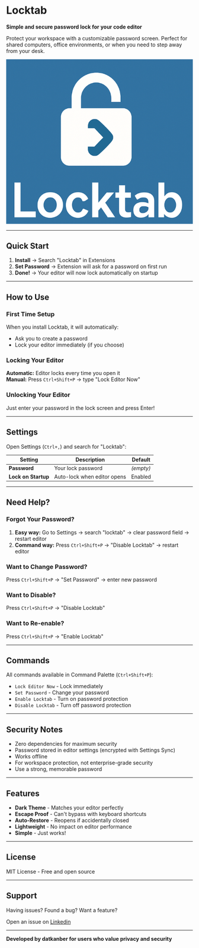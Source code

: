 # Locktab

**Simple and secure password lock for your code editor**

Protect your workspace with a customizable password screen. Perfect for shared computers, office environments, or when you need to step away from your desk.

![Locktab Extension](assets/logo/locaktab.png)

---

## Quick Start

1. **Install** → Search "Locktab" in Extensions
2. **Set Password** → Extension will ask for a password on first run
3. **Done!** → Your editor will now lock automatically on startup

---

## How to Use

### First Time Setup
When you install Locktab, it will automatically:
- Ask you to create a password
- Lock your editor immediately (if you choose)

### Locking Your Editor
**Automatic:** Editor locks every time you open it  
**Manual:** Press `Ctrl+Shift+P` → type "Lock Editor Now"

### Unlocking Your Editor
Just enter your password in the lock screen and press Enter!

---

## Settings

Open Settings (`Ctrl+,`) and search for "Locktab":

| Setting | Description | Default |
|---------|-------------|---------|
| **Password** | Your lock password | *(empty)* |
| **Lock on Startup** | Auto-lock when editor opens | Enabled |

---

## Need Help?

### Forgot Your Password?
1. **Easy way:** Go to Settings → search "locktab" → clear password field → restart editor
2. **Command way:** Press `Ctrl+Shift+P` → "Disable Locktab" → restart editor

### Want to Change Password?
Press `Ctrl+Shift+P` → "Set Password" → enter new password

### Want to Disable?
Press `Ctrl+Shift+P` → "Disable Locktab"

### Want to Re-enable?
Press `Ctrl+Shift+P` → "Enable Locktab"

---

## Commands

All commands available in Command Palette (`Ctrl+Shift+P`):

- `Lock Editor Now` - Lock immediately
- `Set Password` - Change your password
- `Enable Locktab` - Turn on password protection
- `Disable Locktab` - Turn off password protection

---

## Security Notes

- Zero dependencies for maximum security
- Password stored in editor settings (encrypted with Settings Sync)
- Works offline
- For workspace protection, not enterprise-grade security
- Use a strong, memorable password

---

## Features

- **Dark Theme** - Matches your editor perfectly
- **Escape Proof** - Can't bypass with keyboard shortcuts
- **Auto-Restore** - Reopens if accidentally closed
- **Lightweight** - No impact on editor performance
- **Simple** - Just works!

---

## License

MIT License - Free and open source

---

## Support

Having issues? Found a bug? Want a feature?

Open an issue on [Linkedin](https://www.linkedin.com/in/burakkanber1/)

---

**Developed by datkanber for users who value privacy and security**
